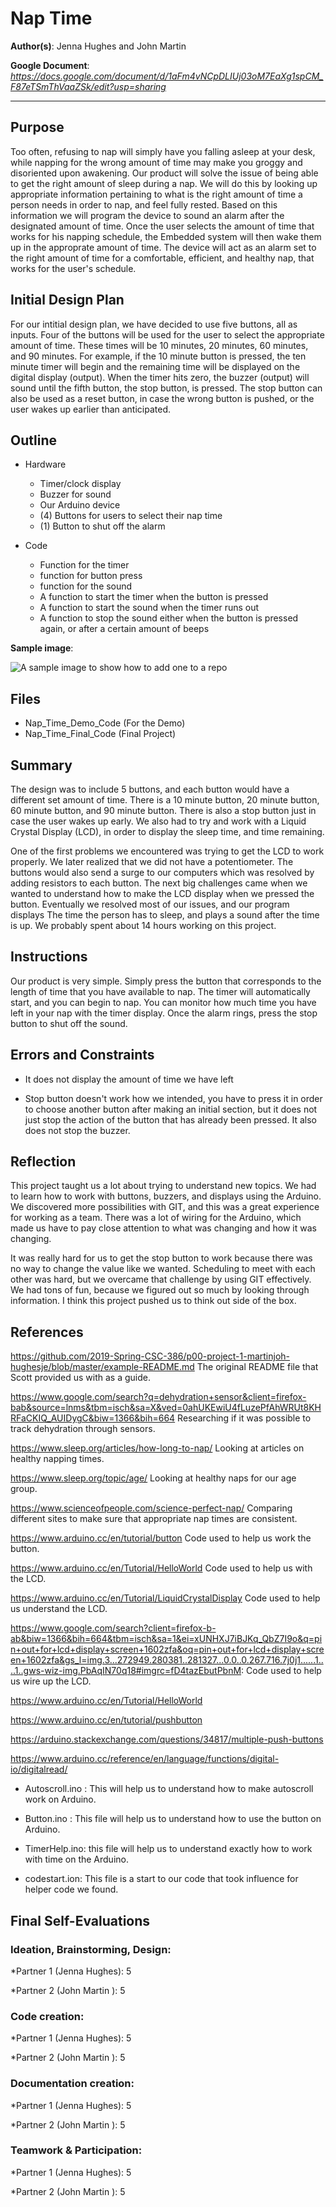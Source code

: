 # Nap Time

**Author(s)**: Jenna Hughes and John Martin

**Google Document**: *https://docs.google.com/document/d/1aFm4vNCpDLIUj03oM7EaXg1spCM_F87eTSmThVaaZSk/edit?usp=sharing*

---
## Purpose

Too often, refusing to nap will simply have you falling asleep at your desk, while napping for the wrong amount of time may make you groggy and disoriented upon awakening. Our product will solve the issue of being able to get the right amount of sleep during a nap. We will do this by looking up appropriate information pertaining to what is the right amount of time a person needs in order to nap, and feel fully rested. Based on this information we will program the device to sound an alarm after the designated amount of time. Once the user selects the amount of time that works for his napping schedule, the Embedded system will then wake them up in the approprate amount of time. The device will act as an alarm set to the right amount of time for a comfortable, efficient, and healthy nap, that works for the user's schedule. 

## Initial Design Plan
For our intitial design plan, we have decided to use five buttons, all as inputs.  Four of the buttons will be used for the user to select the appropriate amount of time.  These times will be 10 minutes, 20 minutes, 60 minutes, and 90 minutes.  For example, if the 10 minute button is pressed, the ten minute timer will begin and the remaining time will be displayed on the digital display (output).  When the timer hits zero, the buzzer (output) will sound until the fifth button, the stop button, is pressed.  The stop button can also be used as a reset button, in case the wrong button is pushed, or the user wakes up earlier than anticipated.

## Outline 
- Hardware 
  - Timer/clock display
  - Buzzer for sound
  - Our Arduino device
  - (4) Buttons for users to select their nap time
  - (1) Button to shut off the alarm
    
- Code 
  - Function for the timer 
  - function for button press 
  - function for the sound 
  - A function to start the timer when the button is pressed
  - A function to start the sound when the timer runs out 
  - A function to stop the sound either when the button is pressed again, or after a certain amount of beeps 


**Sample image**:

![A sample image to show how to add one to a repo](/20190124_111548.jpg "A sample image. This is the text that appears.")

## Files
- Nap_Time_Demo_Code (For the Demo)
- Nap_Time_Final_Code (Final Project)
 
 
## Summary
The design was to include 5 buttons, and each button would have a different set amount of time. There is a 10 minute button, 
20 minute button, 60 minute button, and 90 minute button. There is also a stop button just in case the user wakes up early. We also had 
to try and work with a Liquid Crystal Display (LCD), in order to display the sleep time, and time remaining. 

One of the first problems we encountered was trying to get the LCD to work properly. We later realized that we did not have a 
potentiometer. The buttons would also send a surge to our computers which was resolved by adding resistors to each button. 
The next big challenges came when we wanted to understand how to make the LCD display when we pressed the button. Eventually we resolved most of our issues, and our program displays The time the person has to sleep, and plays a sound after the time 
is up. We probably spent about 14 hours working on this project.

## Instructions
Our product is very simple. Simply press the button that corresponds to the length of time that you have available to nap. The timer will automatically start, and you can begin to nap. You can monitor how much time you have left in your nap with the timer display. Once the alarm rings, press the stop button to shut off the sound.

## Errors and Constraints
-  It does not display the amount of time we have left 

- Stop button doesn't work how we intended, you have to press it in order to choose another button after making an initial section, but it does not just stop the action of the button that has already been pressed.  It also does not stop the buzzer.

## Reflection

This project taught us a lot about trying to understand new topics. We had to learn how to work with buttons, buzzers, and displays
using the Arduino. We discovered more possibilities with GIT, and this was a great experience for working as a team. There was a lot of wiring for the Arduino, which made us have to pay close attention to what was changing and how it was changing. 

It was really hard for us to get the stop button to work because there was no way to change the value like we wanted. Scheduling to meet  with each other was hard, but we overcame that challenge by using GIT effectively. We had tons of fun, because we figured out so much by looking through information. I think this project pushed us to think out side of the  box.

## References

https://github.com/2019-Spring-CSC-386/p00-project-1-martinjoh-hughesje/blob/master/example-README.md The original README file that Scott provided us with as a guide.

https://www.google.com/search?q=dehydration+sensor&client=firefox-bab&source=lnms&tbm=isch&sa=X&ved=0ahUKEwiU4fLuzePfAhWRUt8KHRFaCKIQ_AUIDygC&biw=1366&bih=664 Researching if it was possible to track dehydration through sensors.

https://www.sleep.org/articles/how-long-to-nap/ Looking at articles on healthy napping times.

https://www.sleep.org/topic/age/ Looking at healthy naps for our age group.

https://www.scienceofpeople.com/science-perfect-nap/ Comparing different sites to make sure that appropriate nap times are consistent.

https://www.arduino.cc/en/tutorial/button Code used to help us work the button.


https://www.arduino.cc/en/Tutorial/HelloWorld Code used to help us with the LCD.

https://www.arduino.cc/en/Tutorial/LiquidCrystalDisplay Code used to help us understand the LCD.

https://www.google.com/search?client=firefox-b-ab&biw=1366&bih=664&tbm=isch&sa=1&ei=xUNHXJ7iBJKq_QbZ7I9o&q=pin+out+for+lcd+display+screen+1602zfa&oq=pin+out+for+lcd+display+screen+1602zfa&gs_l=img.3...272949.280381..281327...0.0..0.267.716.7j0j1......1....1..gws-wiz-img.PbAqIN70q18#imgrc=fD4tazEbutPbnM: Code used to help us wire up the LCD.

https://www.arduino.cc/en/Tutorial/HelloWorld

https://www.arduino.cc/en/tutorial/pushbutton

https://arduino.stackexchange.com/questions/34817/multiple-push-buttons

https://www.arduino.cc/reference/en/language/functions/digital-io/digitalread/

- Autoscroll.ino : This will help us to understand how to make autoscroll work on Arduino. 

- Button.ino : This file will help us to understand how to use the button on Arduino. 

- TimerHelp.ino: this file will help us to understand exactly how to work with time on the Arduino. 

- codestart.ion: This file is a start to our code that took influence for helper code we found.


## Final Self-Evaluations

### Ideation, Brainstorming, Design:

*Partner 1 (Jenna Hughes): 5

*Partner 2 (John Martin ): 5

### Code creation: 

*Partner 1 (Jenna Hughes): 5

*Partner 2 (John Martin ): 5

### Documentation creation:

*Partner 1 (Jenna Hughes): 5

*Partner 2 (John Martin ): 5

### Teamwork & Participation:

*Partner 1 (Jenna Hughes): 5

*Partner 2 (John Martin ): 5
